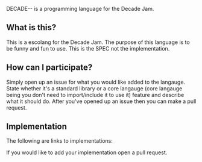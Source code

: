 DECADE-- is a programming language for the Decade Jam.

## What is this?
This is a escolang for the Decade Jam. The purpose of this language is to be funny and fun to use. This is the SPEC not the implementation.

## How can I participate?
Simply open up an issue for what you would like added to the langauge. State whether it's a standard library or a core langauge (core langauge being you don't need to import/include it to use it) feature and describe what it should do. After you've opened up an issue then you can make a pull request. 

## Implementation
The following are links to implementations:

If you would like to add your implementation open a pull request. 
